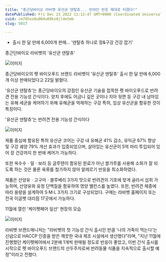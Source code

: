 ```yaml
---
title: "종근당바이오 라비벳 유산균 덴탈츄... 반려인 반응 제대로 터졌다!"
datePublished: Fri Dec 23 2022 11:12:47 GMT+0000 (Coordinated Universal Time)
cuid: cm705os8u004u09kz0jl4etmb
slug: 5017

---
```



- 출시 한 달 만에 6,000개 판매... '덴탈츄 하나로 장&구강 건강 잡기'

종근단바이오 라비벳의 '유산균 덴탈츄'

![이미지](https://cdn.hashnode.com/res/hashnode/image/upload/v1739258635490/190d05bd-c08e-4559-b7fd-0f66f2469ab7.jpeg)

종근당바이오의 펫 바이오푸드 브랜드 라비벳이 '유산균 덴탈츄' 출시 한 달 만에 6,000개 이상 판매되었다고 22일 밝혔다.

'유산균 덴탈츄'는 종근당바이오의 강점인 유산균 기술을 접목한 펫 바이오푸드로 반려견 전용 기능성 간식이다. 양치 후에도 어금니 깊은 곳이나 치아 뒷면 등 구강 내 남아있는 유해 세균을 케어하기 위해 유해균을 억제하는 구강 특허, 임상 유산균을 함유한 것이 특징이다.

'유산균 덴탈츄'는 반려견 전용 기능성 간식이다

![이미지](https://cdn.hashnode.com/res/hashnode/image/upload/v1739258637256/298b1905-713a-447e-aebf-903bffca1df5.png)

제품 중심에 함유된 특허 유산균 코어는 구강 내 유해균 41% 감소, 유익균 67% 향상 및 구강 궤양 79% 개선 효과가 입증되었으며, 살아있는 유산균이 5억 마리 투입되어 있어 장 건강까지 한 번에 케어가 가능하다.

또한 옥수수ㆍ밀ㆍ보리 등 글루텐이 함유된 원료가 아닌 쌀가루를 사용해 소화가 잘 되도록 하는 것은 물론 육류를 첨가하지 않아 알레르기 반응을 최소화하였다.

제품은 산양유ㆍ고구마ㆍ블루베리 3가지 맛으로 반려견의 기호에 맞게 골라서 섭취 가능하며, 산양유와 유청 단백질을 함유하여 영양 밸런스를 높였다. 또한, 반려견 체중에 따라 용량을 설계하여 S·M·L 3가지 크기로 구성되었다. 구매는 라비벳 홈페이지 또는 전국 이글벳 대리점 17곳에서 가능하다.

11월에 열린 '케이펫페어 일산' 현장의 모습

![이미지](https://cdn.hashnode.com/res/hashnode/image/upload/v1739258639386/f4a21cfa-a835-4aa4-ac9a-6c91ca45fa86.jpeg)

라비벳 브랜드매니저는 "라비벳의 첫 기능성 간식 출시인 만큼 '나의 가족이 먹는다'는 신념으로 HACCP 인증을 받은 깨끗한 국내 제조 시설에서 생산했다"라며, "지난 11월에 진행했던 케이펫페어에서 2분에 1개씩 판매될 정도로 반응이 좋았고, 이번 간식 출시를 시작으로 펫 바이오푸드 브랜드의 선두주자로써 반려동물 식품을 지속적으로 출시할 예정"이라고 전했다.